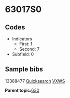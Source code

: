 # 63017$0

## Codes

-   Indicators
    -   First: 1
    -   Second: 7
-   Subfield: 0

## Sample bibs

13388477 [Quicksearch](https://search.library.yale.edu/catalog/13388477) [VXWS](http://prodorbis.library.yale.edu:7014/vxws/GetHoldingsService?bibId=13388477)

**Parent topic:**[630](../../tags/630/630.md)

